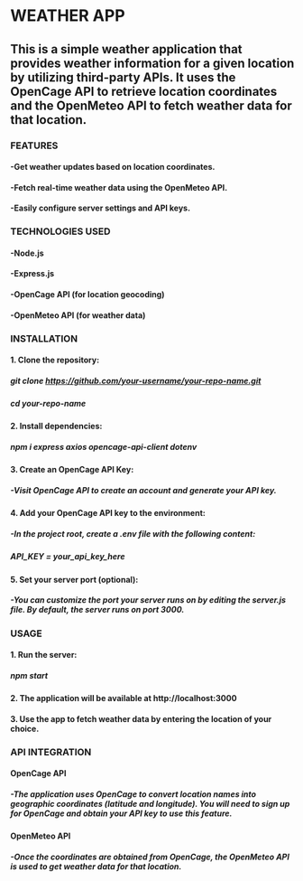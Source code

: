 # WEATHER APP
## This is a simple weather application that provides weather information for a given location by utilizing third-party APIs. It uses the OpenCage API to retrieve location coordinates and the OpenMeteo API to fetch weather data for that location.

### FEATURES
#### -Get weather updates based on location coordinates.
#### -Fetch real-time weather data using the OpenMeteo API.
#### -Easily configure server settings and API keys.

### TECHNOLOGIES USED
#### -Node.js
#### -Express.js
#### -OpenCage API (for location geocoding)
#### -OpenMeteo API (for weather data)

### INSTALLATION
#### 1. Clone the repository:
##### git clone https://github.com/your-username/your-repo-name.git
##### cd your-repo-name

#### 2. Install dependencies:
##### npm i express axios opencage-api-client dotenv

#### 3. Create an OpenCage API Key:
##### -Visit OpenCage API to create an account and generate your API key.

#### 4. Add your OpenCage API key to the environment:
##### -In the project root, create a .env file with the following content:
##### API_KEY = your_api_key_here

#### 5. Set your server port (optional):
##### -You can customize the port your server runs on by editing the server.js file. By default, the server runs on port 3000.

### USAGE
#### 1. Run the server:
##### npm start

#### 2. The application will be available at http://localhost:3000

#### 3. Use the app to fetch weather data by entering the location of your choice.

### API INTEGRATION
#### OpenCage API
##### -The application uses OpenCage to convert location names into geographic coordinates (latitude and longitude). You will need to sign up for OpenCage and obtain your API key to use this feature.

#### OpenMeteo API
##### -Once the coordinates are obtained from OpenCage, the OpenMeteo API is used to get weather data for that location.



